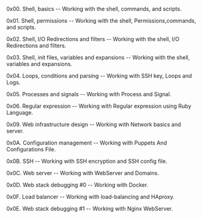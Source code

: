 0x00. Shell, basics -- Working with the shell, commands, and scripts.

0x01. Shell, permissions -- Working with the shell, Permissions,commands, and scripts.

0x02. Shell, I/O Redirections and filters -- Working with the shell, I/O Redirections and filters.

0x03. Shell, init files, variables and expansions -- Working with the shell, variables and expansions.

0x04. Loops, conditions and parsing -- Working with SSH key, Loops and Logs.

0x05. Processes and signals -- Working with Process and Signal.

0x06. Regular expression -- Working with Regular expression using Ruby Language.

0x09. Web infrastructure design -- Working with Network basics and server.

0x0A. Configuration management -- Working with Puppets And Configurations File.

0x0B. SSH -- Working with SSH encryption and SSH config file.

0x0C. Web server -- Working with WebServer and Domains.

0x0D. Web stack debugging #0 -- Working with Docker.

0x0F. Load balancer -- Working with load-balancing and HAproxy.

0x0E. Web stack debugging #1 -- Working with Nginx WebServer.
